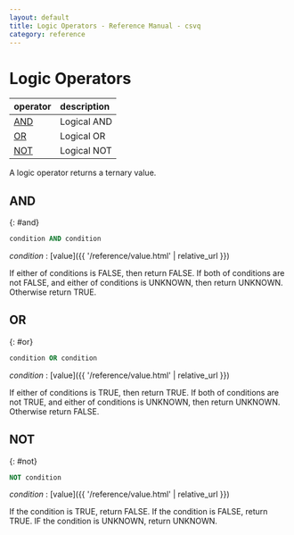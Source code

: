 ```yaml
---
layout: default
title: Logic Operators - Reference Manual - csvq
category: reference
---
```


# Logic Operators

| operator | description |
| :- | :- |
| [AND](#and) | Logical AND |
| [OR](#or)   | Logical OR |
| [NOT](#not) | Logical NOT |

A logic operator returns a ternary value.

## AND
{: #and}

```sql
condition AND condition
```

_condition_
: [value]({{ '/reference/value.html' | relative_url }})

If either of conditions is FALSE, then return FALSE.
If both of conditions are not FALSE, and either of conditions is UNKNOWN, then return UNKNOWN.
Otherwise return TRUE.

## OR
{: #or}

```sql
condition OR condition
```

_condition_
: [value]({{ '/reference/value.html' | relative_url }})

If either of conditions is TRUE, then return TRUE.
If both of conditions are not TRUE, and either of conditions is UNKNOWN, then return UNKNOWN.
Otherwise return FALSE.

## NOT
{: #not}

```sql
NOT condition
```

_condition_
: [value]({{ '/reference/value.html' | relative_url }})

If the condition is TRUE, return FALSE.
If the condition is FALSE, return TRUE.
IF the condition is UNKNOWN, return UNKNOWN.